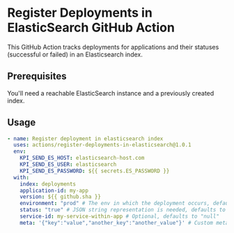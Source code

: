 # Register Deployments in ElasticSearch GitHub Action

This GitHub Action tracks deployments for applications and their statuses (successful or failed) in an Elasticsearch index. 

## Prerequisites

You'll need a reachable ElasticSearch instance and a previously created index.

## Usage

```yaml
- name: Register deployment in elasticsearch index
  uses: actions/register-deployments-in-elasticsearch@1.0.1
  env:
    KPI_SEND_ES_HOST: elasticsearch-host.com
    KPI_SEND_ES_USER: elasticsearch
    KPI_SEND_ES_PASSWORD: ${{ secrets.ES_PASSWORD }}
  with:
    index: deployments
    application-id: my-app
    version: ${{ github.sha }}
    environment: "prod" # The env in which the deployment occurs, defaults to "local"
    status: "true" # JSON string representation is needed, defaults to "false"
    service-id: my-service-within-app # Optional, defaults to "null"
    meta: '{"key":"value","another_key":"another_value"}' # Custom meta JSON object, defaults to '{}'
```
